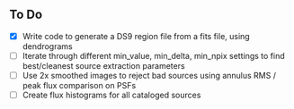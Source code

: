 ## To Do
 - [X] Write code to generate a DS9 region file from a fits file, using dendrograms
 - [ ] Iterate through different min_value, min_delta, min_npix settings to find best/cleanest source extraction parameters
 - [ ] Use 2x smoothed images to reject bad sources using annulus RMS / peak flux comparison on PSFs
 - [ ] Create flux histograms for all cataloged sources
